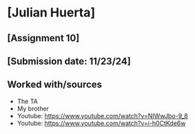 # [Julian Huerta]
## [Assignment 10]
## [Submission date: 11/23/24]
## Worked with/sources 
* The TA
* My brother
* Youtube: https://www.youtube.com/watch?v=NIWwJbo-9_8
* Youtube: https://www.youtube.com/watch?v=i-h0CtKde6w
